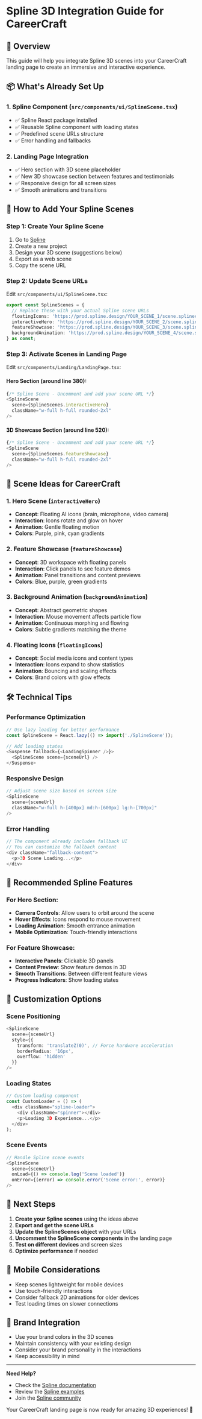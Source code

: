 # Spline 3D Integration Guide for CareerCraft

## 🎯 Overview
This guide will help you integrate Spline 3D scenes into your CareerCraft landing page to create an immersive and interactive experience.

## 📦 What's Already Set Up

### 1. Spline Component (`src/components/ui/SplineScene.tsx`)
- ✅ Spline React package installed
- ✅ Reusable Spline component with loading states
- ✅ Predefined scene URLs structure
- ✅ Error handling and fallbacks

### 2. Landing Page Integration
- ✅ Hero section with 3D scene placeholder
- ✅ New 3D showcase section between features and testimonials
- ✅ Responsive design for all screen sizes
- ✅ Smooth animations and transitions

## 🚀 How to Add Your Spline Scenes

### Step 1: Create Your Spline Scene
1. Go to [Spline](https://spline.design/)
2. Create a new project
3. Design your 3D scene (suggestions below)
4. Export as a web scene
5. Copy the scene URL

### Step 2: Update Scene URLs
Edit `src/components/ui/SplineScene.tsx`:

```typescript
export const SplineScenes = {
  // Replace these with your actual Spline scene URLs
  floatingIcons: 'https://prod.spline.design/YOUR_SCENE_1/scene.splinecode',
  interactiveHero: 'https://prod.spline.design/YOUR_SCENE_2/scene.splinecode',
  featureShowcase: 'https://prod.spline.design/YOUR_SCENE_3/scene.splinecode',
  backgroundAnimation: 'https://prod.spline.design/YOUR_SCENE_4/scene.splinecode',
} as const;
```

### Step 3: Activate Scenes in Landing Page
Edit `src/components/Landing/LandingPage.tsx`:

#### Hero Section (around line 380):
```typescript
{/* Spline Scene - Uncomment and add your scene URL */}
<SplineScene 
  scene={SplineScenes.interactiveHero}
  className="w-full h-full rounded-2xl"
/>
```

#### 3D Showcase Section (around line 520):
```typescript
{/* Spline Scene - Uncomment and add your scene URL */}
<SplineScene 
  scene={SplineScenes.featureShowcase}
  className="w-full h-full rounded-2xl"
/>
```

## 🎨 Scene Ideas for CareerCraft

### 1. Hero Scene (`interactiveHero`)
- **Concept**: Floating AI icons (brain, microphone, video camera)
- **Interaction**: Icons rotate and glow on hover
- **Animation**: Gentle floating motion
- **Colors**: Purple, pink, cyan gradients

### 2. Feature Showcase (`featureShowcase`)
- **Concept**: 3D workspace with floating panels
- **Interaction**: Click panels to see feature demos
- **Animation**: Panel transitions and content previews
- **Colors**: Blue, purple, green gradients

### 3. Background Animation (`backgroundAnimation`)
- **Concept**: Abstract geometric shapes
- **Interaction**: Mouse movement affects particle flow
- **Animation**: Continuous morphing and flowing
- **Colors**: Subtle gradients matching the theme

### 4. Floating Icons (`floatingIcons`)
- **Concept**: Social media icons and content types
- **Interaction**: Icons expand to show statistics
- **Animation**: Bouncing and scaling effects
- **Colors**: Brand colors with glow effects

## 🛠 Technical Tips

### Performance Optimization
```typescript
// Use lazy loading for better performance
const SplineScene = React.lazy(() => import('./SplineScene'));

// Add loading states
<Suspense fallback={<LoadingSpinner />}>
  <SplineScene scene={sceneUrl} />
</Suspense>
```

### Responsive Design
```typescript
// Adjust scene size based on screen size
<SplineScene 
  scene={sceneUrl}
  className="w-full h-[400px] md:h-[600px] lg:h-[700px]"
/>
```

### Error Handling
```typescript
// The component already includes fallback UI
// You can customize the fallback content
<div className="fallback-content">
  <p>3D Scene Loading...</p>
</div>
```

## 🎯 Recommended Spline Features

### For Hero Section:
- **Camera Controls**: Allow users to orbit around the scene
- **Hover Effects**: Icons respond to mouse movement
- **Loading Animation**: Smooth entrance animation
- **Mobile Optimization**: Touch-friendly interactions

### For Feature Showcase:
- **Interactive Panels**: Clickable 3D panels
- **Content Preview**: Show feature demos in 3D
- **Smooth Transitions**: Between different feature views
- **Progress Indicators**: Show loading states

## 🔧 Customization Options

### Scene Positioning
```typescript
<SplineScene 
  scene={sceneUrl}
  style={{
    transform: 'translateZ(0)', // Force hardware acceleration
    borderRadius: '16px',
    overflow: 'hidden'
  }}
/>
```

### Loading States
```typescript
// Custom loading component
const CustomLoader = () => (
  <div className="spline-loader">
    <div className="spinner"></div>
    <p>Loading 3D Experience...</p>
  </div>
);
```

### Scene Events
```typescript
// Handle Spline scene events
<SplineScene 
  scene={sceneUrl}
  onLoad={() => console.log('Scene loaded')}
  onError={(error) => console.error('Scene error:', error)}
/>
```

## 🚀 Next Steps

1. **Create your Spline scenes** using the ideas above
2. **Export and get the scene URLs**
3. **Update the SplineScenes object** with your URLs
4. **Uncomment the SplineScene components** in the landing page
5. **Test on different devices** and screen sizes
6. **Optimize performance** if needed

## 📱 Mobile Considerations

- Keep scenes lightweight for mobile devices
- Use touch-friendly interactions
- Consider fallback 2D animations for older devices
- Test loading times on slower connections

## 🎨 Brand Integration

- Use your brand colors in the 3D scenes
- Maintain consistency with your existing design
- Consider your brand personality in the interactions
- Keep accessibility in mind

---

**Need Help?** 
- Check the [Spline documentation](https://docs.spline.design/)
- Review the [Spline examples](https://spline.design/examples)
- Join the [Spline community](https://discord.gg/spline)

Your CareerCraft landing page is now ready for amazing 3D experiences! 🚀 